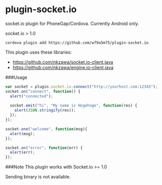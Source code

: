 plugin-socket.io
================

socket.io plugin for PhoneGap/Cordova.
Currently Android only.

socket.io > 1.0

```
cordova plugin add https://github.com/wf9a5m75/plugin-socket.io
```

This plugin uses these libraries:
- https://github.com/nkzawa/socket.io-client.java
- https://github.com/nkzawa/engine.io-client.java

###Usage

```js
var socket = plugin.socket.io.connect("http://yourhost.com:12345");
socket.on("connect", function() {
  alert("connected");
  
  socket.emit("hi", "My name is Hogehoge", function(res) {
    alert(JSON.stringify(res));
  });
});

socket.one("welcome", function(msg){
  alert(msg);
});

socket.on("error", function(err) {
  alert(err);
});
```

###Note
This plugin works with Socket.io >= 1.0

Sending binary is not available.
